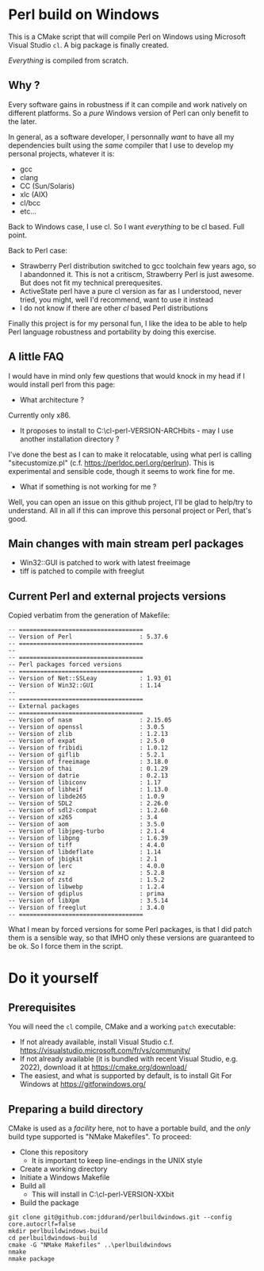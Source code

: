 # Perl build on Windows

This is a CMake script that will compile Perl on Windows using Microsoft Visual Studio `cl`. A big package is finally created.

_Everything_ is compiled from scratch.

## Why ?

Every software gains in robustness if it can compile and work natively on different platforms. So a _pure_ Windows version of Perl can only benefit to the later.

In general, as a software developer, I personnally _want_ to have all my dependencies built using the _same_ compiler that I use to develop my personal projects, whatever it is:
* gcc
* clang
* CC (Sun/Solaris)
* xlc (AIX)
* cl/bcc
* etc...

Back to Windows case, I use cl. So I want _everything_ to be cl based. Full point.

Back to Perl case:
* Strawberry Perl distribution switched to gcc toolchain few years ago, so I abandonned it. This is not a critiscm, Strawberry Perl is just awesome. But does not fit my technical prerequesites.
* ActiveState perl have a pure cl version as far as I understood, never tried, you might, well I'd recommend, want to use it instead
* I do not know if there are other _cl_ based Perl distributions

Finally this project is for my personal fun, I like the idea to be able to help Perl language robustness and portability by doing this exercise.

## A little FAQ

I would have in mind only few questions that would knock in my head if I would install perl from this page:

* What architecture ?

Currently only x86.

* It proposes to install to C:\cl-perl-VERSION-ARCHbits - may I use another installation directory ?

I've done the best as I can to make it relocatable, using what perl is calling "sitecustomize.pl" (c.f. https://perldoc.perl.org/perlrun). This is experimental and sensible code, though it seems to work fine for me.

* What if something is not working for me ?

Well, you can open an issue on this github project, I'll be glad to help/try to understand. All in all if this can improve this personal project or Perl, that's good.

## Main changes with main stream perl packages

* Win32::GUI is patched to work with latest freeimage
* tiff is patched to compile with freeglut

## Current Perl and external projects versions

Copied verbatim from the generation of Makefile:

```
-- ===================================
-- Version of Perl                   : 5.37.6
-- ===================================
--
-- ===================================
-- Perl packages forced versions
-- ===================================
-- Version of Net::SSLeay            : 1.93_01
-- Version of Win32::GUI             : 1.14
--
-- ===================================
-- External packages
-- ===================================
-- Version of nasm                   : 2.15.05
-- Version of openssl                : 3.0.5
-- Version of zlib                   : 1.2.13
-- Version of expat                  : 2.5.0
-- Version of fribidi                : 1.0.12
-- Version of giflib                 : 5.2.1
-- Version of freeimage              : 3.18.0
-- Version of thai                   : 0.1.29
-- Version of datrie                 : 0.2.13
-- Version of libiconv               : 1.17
-- Version of libheif                : 1.13.0
-- Version of libde265               : 1.0.9
-- Version of SDL2                   : 2.26.0
-- Version of sdl2-compat            : 1.2.60
-- Version of x265                   : 3.4
-- Version of aom                    : 3.5.0
-- Version of libjpeg-turbo          : 2.1.4
-- Version of libpng                 : 1.6.39
-- Version of tiff                   : 4.4.0
-- Version of libdeflate             : 1.14
-- Version of jbigkit                : 2.1
-- Version of lerc                   : 4.0.0
-- Version of xz                     : 5.2.8
-- Version of zstd                   : 1.5.2
-- Version of libwebp                : 1.2.4
-- Version of gdiplus                : prima
-- Version of libXpm                 : 3.5.14
-- Version of freeglut               : 3.4.0
-- ===================================
```

What I mean by forced versions for some Perl packages, is that I did patch them is a sensible way, so that IMHO only these versions are guaranteed to be ok. So I force them in the script.

# Do it yourself

## Prerequisites

You will need the `cl` compile, CMake and a working `patch` executable:

* If not already available, install Visual Studio c.f. https://visualstudio.microsoft.com/fr/vs/community/
* If not already available (it is bundled with recent Visual Studio, e.g. 2022), download it at https://cmake.org/download/
* The easiest, and what is supported by default, is to install Git For Windows at https://gitforwindows.org/

## Preparing a build directory

CMake is used as a _facility_ here, not to have a portable build, and the _only_ build type supported is "NMake Makefiles". To proceed:

* Clone this repository
	* It is important to keep line-endings in the UNIX style
* Create a working directory
* Initiate a Windows Makefile 
* Build all
	* This will install in C:\cl-perl-VERSION-XXbit
* Build the package

```
git clone git@github.com:jddurand/perlbuildwindows.git --config core.autocrlf=false
mkdir perlbuildwindows-build
cd perlbuildwindows-build
cmake -G "NMake Makefiles" ..\perlbuildwindows
nmake
nmake package
```
